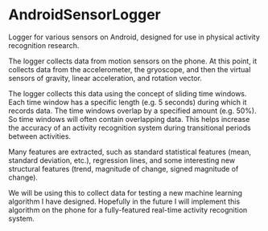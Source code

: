 AndroidSensorLogger
===================

Logger for various sensors on Android, designed for use in physical activity recognition research.

The logger collects data from motion sensors on the phone.  At this point, it collects data from the accelerometer, the gryoscope, and then the virtual sensors of gravity, linear acceleration, and rotation vector.

The logger collects this data using the concept of sliding time windows.  Each time window has a specific length (e.g. 5 seconds) during which it records data.  The time windows overlap by a specified amount (e.g. 50%).  So time windows will often contain overlapping data.  This helps increase the accuracy of an activity recognition system during transitional periods between activities.  

Many features are extracted, such as standard statistical features (mean, standard deviation, etc.), regression lines, and some interesting new structural features (trend, magnitude of change, signed magnitude of change).

We will be using this to collect data for testing a new machine learning algorithm I have designed.  Hopefully in the future I will implement this algorithm on the phone for a fully-featured real-time activity recognition system.
